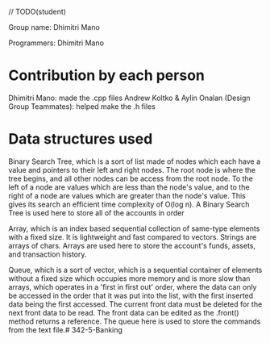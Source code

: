 
// TODO(student)

Group name: Dhimitri Mano

Programmers: Dhimitri Mano

# Contribution by each person
Dhimitri Mano: made the .cpp files
Andrew Koltko & Aylin Onalan (Design Group Teammates): helped make the .h files

# Data structures used
Binary Search Tree, which is a sort of list made of nodes which each have a value and pointers to their left and right nodes. The root node is where the tree begins, and all other nodes can be access from the root node. To the left of a node are values which are less than the node's value, and to the right of a node are values which are greater than the node's value. This gives its search an efficient time complexity of O(log n). A Binary Search Tree is used here to store all of the accounts in order

Array, which is an index based sequential collection of same-type elements with a fixed size. It is lightweight and fast compared to vectors. Strings are arrays of chars. Arrays are used here to store the account's funds, assets, and transaction history.

Queue, which is a sort of vector, which is a sequential container of elements without a fixed size which occupies more memory and is more slow than arrays, which operates in a 'first in first out' order, where the data can only be accessed in the order that it was put into the list, with the first inserted data being the first accessed. The current front data must be deleted for the next front data to be read. The front data can be edited as the .front() method returns a reference. The queue here is used to store the commands from the text file.# 342-5-Banking
